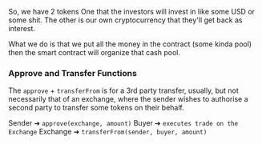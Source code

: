 So, we have 2 tokens
One that the investors will invest in like some USD or some shit.
The other is our own cryptocurrency that they'll get back as interest.

What we do is that we put all the money in the contract (some kinda pool) then 
the smart contract will organize that cash pool.


### Approve and Transfer Functions
The `approve` + `transferFrom` is for a 3rd party transfer, usually, but not necessarily that of an exchange, where the sender wishes to authorise a second party to transfer some tokens on their behalf.

Sender ➜ `approve(exchange, amount)`
Buyer ➜ `executes trade on the Exchange`
Exchange ➜ `transferFrom(sender, buyer, amount)`